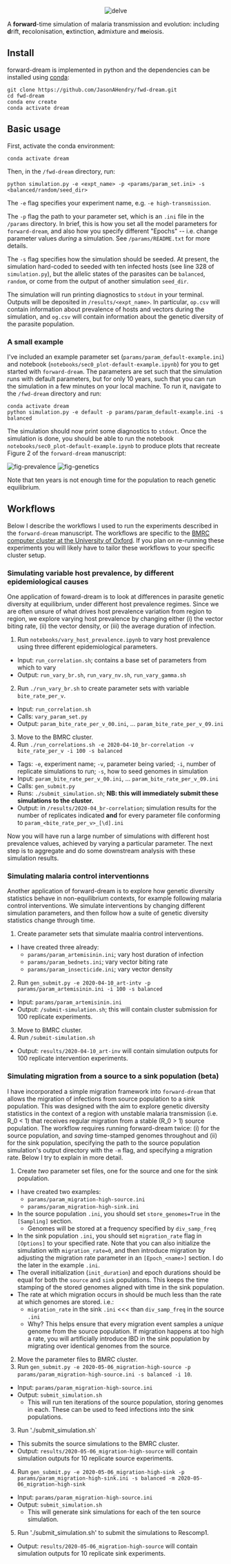 <p align="center"><img src="images/logo.png" alt="delve"></p>

A **forward**-time simulation of malaria transmission and evolution: including **d**rift, **r**ecolonisation, **e**xtinction, **a**dmixture and **m**eiosis.

## Install
forward-dream is implemented in python and the dependencies can be installed using [conda](https://docs.conda.io/en/latest/):

```
git clone https://github.com/JasonAHendry/fwd-dream.git
cd fwd-dream
conda env create
conda activate dream
```

## Basic usage

First, activate the conda environment:

```
conda activate dream
```

Then, in the `/fwd-dream` directory, run:

```
python simulation.py -e <expt_name> -p <params/param_set.ini> -s <balanced/random/seed_dir>
```

The `-e` flag specifies your experiment name, e.g. `-e high-transmission`.

The `-p` flag the path to your parameter set, which is an `.ini` file in the `/params` directory. In brief, this is how you set all the model parameters for `forward-dream`, and also how you specify different "Epochs" -- i.e. change parameter values *during* a simulation. See `/params/README.txt` for more details.

The `-s` flag specifies how the simulation should be seeded. At present, the simulation hard-coded to seeded with ten infected hosts (see line 328 of `simulation.py`), but the allelic states of the parasites can be `balanced`, `random`, or come from the output of another simulation `seed_dir`.

The simulation will run printing diagnostics to `stdout` in your terminal. Outputs will be deposited in `/results/<expt_name>`. In particular, `op.csv` will contain information about prevalence of hosts and vectors during the simulation, and `og.csv` will contain information about the genetic diversity of the parasite population.

### A small example

I've included an example parameter set (`params/param_default-example.ini`) and notebook (`notebooks/sec0_plot-default-example.ipynb`) for you to get started with `forward-dream`. The parameters are set such that the simulation runs with default parameters, but for only 10 years, such that you can run the simulation in a few minutes on your local machine. To run it, navigate to the `/fwd-dream` directory and run:

```
conda activate dream
python simulation.py -e default -p params/param_default-example.ini -s balanced
```

The simulation should now print some diagnostics to `stdout`. Once the simulation is done, you should be able to run the notebook `notebooks/sec0_plot-default-example.ipynb` to produce plots that recreate Figure 2 of the `forward-dream` manuscript:

![fig-prevalence](figs/sec0_default-prevalence.png)
![fig-genetics](figs/sec0_default-genetics.png)

Note that ten years is not enough time for the population to reach genetic equilibrium. 


## Workflows

Below I describe the workflows I used to run the experiments described in the `forward-dream` manuscript. The workflows are specific to the [BMRC computer cluster at the University of Oxford](https://www.medsci.ox.ac.uk/divisional-services/support-services-1/bmrc/cluster-login). If you plan on re-running these experiments you will likely have to tailor these workflows to your specific cluster setup.

### Simulating variable host prevalence, by different epidemiological causes
One application of foward-dream is to look at differences in parasite genetic diversity at equilibrium, under different host prevalence regimes. Since we are often unsure of what drives host prevalence variation from region to region, we explore varying host prevalence by changing either (i) the vector biting rate, (ii) the vector density, or (iii) the average duration of infection. 

1. Run `notebooks/vary_host_prevalence.ipynb` to vary host prevalence using three different epidemiological parameters.
  - Input: `run_correlation.sh`; contains a base set of parameters from which to vary
  - Output: `run_vary_br.sh`, `run_vary_nv.sh`, `run_vary_gamma.sh`
2. Run `./run_vary_br.sh` to create parameter sets with variable `bite_rate_per_v`.
  - Input: `run_correlation.sh`
  - Calls: `vary_param_set.py`
  - Output: `param_bite_rate_per_v_00.ini`, ... `param_bite_rate_per_v_09.ini`
3. Move to the BMRC cluster.
4. Run `./run_correlations.sh -e 2020-04-10_br-correlation -v bite_rate_per_v -i 100 -s balanced`
  - Tags: `-e`, experiment name; `-v`, parameter being varied; `-i`, number of replicate simulations to run; `-s`, how to seed genomes in simulation
  - Input: `param_bite_rate_per_v_00.ini`, ... `param_bite_rate_per_v_09.ini`
  - Calls: `gen_submit.py`
  - Runs:  `./submit_simulation.sh`; **NB: this will immediately submit these simulations to the cluster.**
  - Output: in `/results/2020-04_br-correlation`; simulation results for the number of replicates indicated **and** for every parameter file conforming to `param_<bite_rate_per_v>_[\d].ini`
  
 Now you will have run a large number of simulations with different host prevalence values, achieved by varying a particular parameter. The next step is to aggregate and do some downstream analysis with these simulation results.
 
### Simulating malaria control interventionns
Another application of forward-dream is to explore how genetic diversity statistics behave in non-equilibrium contexts, for example following malaria control interventions. We simulate interventions by changing different simulation parameters, and then follow how a suite of genetic diversity statistics change through time.

1. Create parameter sets that simulate maalria control interventions.
  - I have created three already:
    - `params/param_artemisinin.ini`; vary host duration of infection
    - `params/param_bednets.ini`; vary vector biting rate
    - `params/param_insecticide.ini`; vary vector density
2. Run `gen_submit.py -e 2020-04-10_art-intv -p params/param_artemisinin.ini -i 100 -s balanced`
  - Input: `params/param_artemisinin.ini`
  - Output: `/submit-simulation.sh`; this will contain cluster submission for 100 replicate experiments.
3. Move to BMRC cluster.
4. Run `/submit-simulation.sh`
  - Output: `results/2020-04-10_art-inv` will contain simulation outputs for 100 replicate intervention experiments.

### Simulating migration from a source to a sink population (beta)
I have incorporated a simple migration framework into `forward-dream` that allows the migration of infections from source population to a sink population. This was designed with the aim to explore genetic diversity statistics in the context of a region with unstable malaria transmission (i.e. R_0 < 1) that receives regular migration from a stable (R_0 > 1) source population. The workflow requires running forward-dream twice: (i) for the source population, and *saving* time-stamped genomes throughout and (ii) for the sink population, specifying the path to the source population simulation's output directory with the `-m` flag, and specifying a migration rate. Below I try to explain in more detail.

1. Create *two* parameter set files, one for the source and one for the sink population.
- I have created two examples:
  - `params/param_migration-high-source.ini`
  - `params/param_migration-high-sink.ini`
- In the source population `.ini`, you should set `store_genomes=True` in the `[Sampling]` section.
  - Genomes will be stored at a frequency specified by `div_samp_freq`
- In the sink population `.ini`, you should set `migration_rate` flag in `[Options]` to your specified rate. Note that you can also initialize the simulation with `migration_rate=0`, and then introduce migration by adjusting the migration rate parameter in an `[Epoch_<name>]` section. I do the later in the example `.ini`.
- The overall initialization (`init_duration`) and epoch durations should be equal for both the `source` and `sink` populations. This keeps the time stamping of the stored genomes aligned with time in the sink population.
- The rate at which migration occurs in should be much less than the rate at which genomes are stored. i.e.:
  - `migration_rate` in the sink `.ini` <<< than `div_samp_freq` in the source `.ini`
  - Why? This helps ensure that every migration event samples a *unique* genome from the source population. If migration happens at too high a rate, you will artificially introduce IBD in the sink population by migrating over identical genomes from the source.
2. Move the parameter files to BMRC cluster.
2. Run `gen_submit.py -e 2020-05-06_migration-high-source -p params/param_migration-high-source.ini -s balanced -i 10`.
- Input: `params/param_migration-high-source.ini`
- Output: `submit_simulation.sh`
  - This will run ten iterations of the source population, storing genomes in each. These can be used to feed infections into the sink populations.
3. Run './submit_simulation.sh`
- This submits the source simulations to the BMRC cluster.
- Output: `results/2020-05-06_migration-high-source` will contain simulation outputs for 10 replicate source experiments.
4. Run `gen_submit.py -e 2020-05-06_migration-high-sink -p params/param_migration-high-sink.ini -s balanced -m 2020-05-06_migration-high-sink`
- Input: `params/param_migration-high-source.ini`
- Output: `submit_simulation.sh`
  - This will generate sink simulations for each of the ten source simulation.
5. Run './submit_simulation.sh' to submit the simulations to Rescomp1.
- Output: `results/2020-05-06_migration-high-source` will contain simulation outputs for 10 replicate sink experiments.


